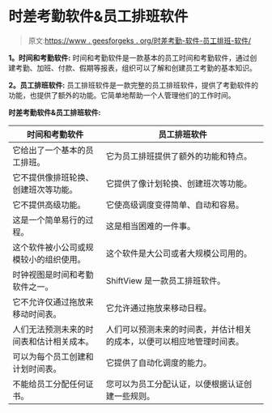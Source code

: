 # 时差考勤软件&员工排班软件

> 原文:[https://www . geesforgeks . org/时差考勤-软件-员工排班-软件/](https://www.geeksforgeeks.org/difference-between-time-and-attendance-software-employee-scheduling-software/)

**1。时间和考勤软件:**
时间和考勤软件是一款基本的员工时间和考勤软件，通过创建考勤、加班、付款、假期等报表，组织可以了解和创建员工考勤的基本知识。

**2。员工排班软件:**
员工排班软件是一款完整的员工排班软件，提供了考勤软件的功能，也提供了额外的功能。它简单地帮助一个人管理他们的工作时间。

**时差考勤软件&员工排班软件:**

<center>

| 时间和考勤软件 | 员工排班软件 |
| --- | --- |
| 它给出了一个基本的员工排班。 | 它为员工排班提供了额外的功能和特点。 |
| 它不提供像排班轮换、创建班次等功能。 | 它提供了像计划轮换、创建班次等功能。 |
| 它不提供高级功能。 | 它使高级调度变得简单、自动和容易。 |
| 这是一个简单易行的过程。 | 这是相当困难的一件事。 |
| 这个软件被小公司或规模较小的组织使用。 | 这个软件是大公司或者大规模公司用的。 |
| 时钟视图是时间和考勤软件之一。 | ShiftView 是一款员工排班软件。 |
| 它不允许仅通过拖放来移动时间表。 | 它允许通过拖放来移动日程。 |
| 人们无法预测未来的时间表和估计相关成本。 | 人们可以预测未来的时间表，并估计相关的成本，以便可以相应地管理时间表。 |
| 可以为每个员工创建和计划时间表。 | 它提供了自动化调度的能力。 |
| 不能给员工分配任何证书。 | 您可以为员工分配认证，以便根据认证创建一些规则。 |

</center>